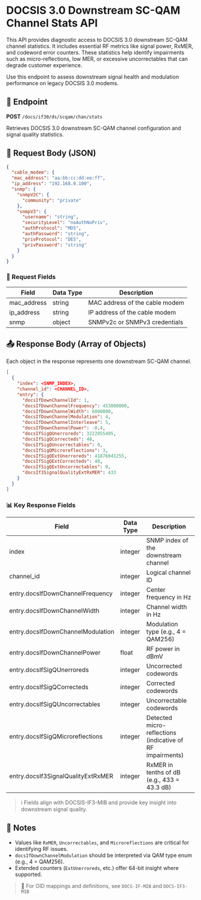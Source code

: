 # DOCSIS 3.0 Downstream SC-QAM Channel Stats API

This API provides diagnostic access to DOCSIS 3.0 downstream SC-QAM channel statistics. It includes essential RF metrics like signal power, RxMER, and codeword error counters. These statistics help identify impairments such as micro-reflections, low MER, or excessive uncorrectables that can degrade customer experience.

Use this endpoint to assess downstream signal health and modulation performance on legacy DOCSIS 3.0 modems.

## 📡 Endpoint

**POST** `/docs/if30/ds/scqam/chan/stats`

Retrieves DOCSIS 3.0 downstream SC-QAM channel configuration and signal quality statistics.

## 📅 Request Body (JSON)

```json
{
  "cable_modem": {
  "mac_address": "aa:bb:cc:dd:ee:ff", 
  "ip_address": "192.168.0.100",
  "snmp": {
    "snmpV2C": {
      "community": "private"
    },
    "snmpV3": {
      "username": "string",
      "securityLevel": "noAuthNoPriv",
      "authProtocol": "MD5",
      "authPassword": "string",
      "privProtocol": "DES",
      "privPassword": "string"
    }
  }
}
```

### 🔑 Request Fields

| Field       | Data Type | Description                    |
|-------------|-----------|--------------------------------|
| mac_address | string    | MAC address of the cable modem |
| ip_address  | string    | IP address of the cable modem  |
| snmp        | object    | SNMPv2c or SNMPv3 credentials  |

## 📤 Response Body (Array of Objects)

Each object in the response represents one downstream SC-QAM channel.

```json
[
  {
    "index": <SNMP_INDEX>,
    "channel_id": <CHANNEL_ID>,
    "entry": {
      "docsIfDownChannelId": 1,
      "docsIfDownChannelFrequency": 453000000,
      "docsIfDownChannelWidth": 6000000,
      "docsIfDownChannelModulation": 4,
      "docsIfDownChannelInterleave": 5,
      "docsIfDownChannelPower": -0.4,
      "docsIfSigQUnerroreds": 3222055495,
      "docsIfSigQCorrecteds": 48,
      "docsIfSigQUncorrectables": 0,
      "docsIfSigQMicroreflections": 3,
      "docsIfSigQExtUnerroreds": 41876941255,
      "docsIfSigQExtCorrecteds": 48,
      "docsIfSigQExtUncorrectables": 0,
      "docsIf3SignalQualityExtRxMER": 433
    }
  }
]
```

### 📊 Key Response Fields

| Field                                | Data Type | Description                                               |
|-------------------------------------|-----------|-----------------------------------------------------------|
| index                                | integer   | SNMP index of the downstream channel                      |
| channel_id                           | integer   | Logical channel ID                                        |
| entry.docsIfDownChannelFrequency     | integer   | Center frequency in Hz                                    |
| entry.docsIfDownChannelWidth         | integer   | Channel width in Hz                                       |
| entry.docsIfDownChannelModulation    | integer   | Modulation type (e.g., 4 = QAM256)                        |
| entry.docsIfDownChannelPower         | float     | RF power in dBmV                                          |
| entry.docsIfSigQUnerroreds           | integer   | Uncorrected codewords                                     |
| entry.docsIfSigQCorrecteds           | integer   | Corrected codewords                                       |
| entry.docsIfSigQUncorrectables       | integer   | Uncorrectable codewords                                   |
| entry.docsIfSigQMicroreflections     | integer   | Detected micro-reflections (indicative of RF impairments) |
| entry.docsIf3SignalQualityExtRxMER   | integer   | RxMER in tenths of dB (e.g., 433 = 43.3 dB)               |

> ℹ️ Fields align with DOCSIS-IF3-MIB and provide key insight into downstream signal quality.

## 📝 Notes

- Values like `RxMER`, `Uncorrectables`, and `Microreflections` are critical for identifying RF issues.
- `docsIfDownChannelModulation` should be interpreted via QAM type enum (e.g., 4 = QAM256).
- Extended counters (`ExtUnerroreds`, etc.) offer 64-bit insight where supported.

> 📂 For OID mappings and definitions, see `DOCS-IF-MIB` and `DOCS-IF3-MIB`
